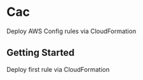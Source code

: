 # Cac
Deploy AWS Config rules via CloudFormation
## Getting Started
Deploy first rule via CloudFormation
